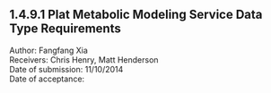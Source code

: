 1.4.9.1 Plat Metabolic Modeling Service Data Type Requirements
------------------------------------------------------------------------------

Author: Fangfang Xia  
Receivers: Chris Henry, Matt Henderson  
Date of submission: 11/10/2014  
Date of acceptance:   


